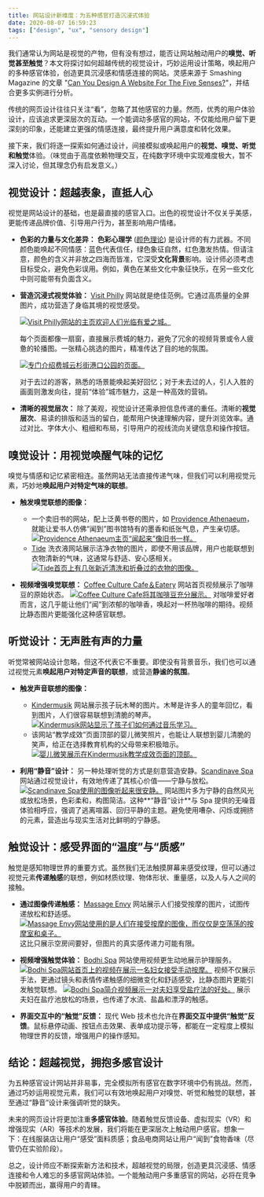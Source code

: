 ```yaml
---
title: 网站设计新维度：为五种感官打造沉浸式体验
date: 2020-08-07 16:59:23
tags: ["design", "ux", "sensory design"]
---
```


我们通常认为网站是视觉的产物，但有没有想过，能否让网站触动用户的**嗅觉、听觉甚至触觉**？本文将探讨如何超越传统的视觉设计，巧妙运用设计策略，唤起用户的多种感官体验，创造更具沉浸感和情感连接的网站。灵感来源于 Smashing Magazine 的文章 "[Can You Design A Website For The Five Senses?](https://www.smashingmagazine.com/2020/08/design-website-five-senses)"，并结合更多实例进行分析。

传统的网页设计往往只关注“看”，忽略了其他感官的力量。然而，优秀的用户体验设计，应该追求更深层次的互动。一个能调动多感官的网站，不仅能给用户留下更深刻的印象，还能建立更强的情感连接，最终提升用户满意度和转化效果。

接下来，我们将逐一探索如何通过设计，间接模拟或唤起用户的**视觉、嗅觉、听觉和触觉**体验。（味觉由于高度依赖物理交互，在纯数字环境中实现难度极大，暂不深入讨论，但其理念仍有启发意义。）

<!-- more -->

## 视觉设计：超越表象，直抵人心

视觉是网站设计的基础，也是最直接的感官入口。出色的视觉设计不仅关乎美感，更能传递品牌价值、引导用户行为，甚至影响用户情绪。

*   **色彩的力量与文化差异：** **色彩心理学** ([颜色理论](https://www.smashingmagazine.com/2010/01/color-theory-for-designers-part-1-the-meaning-of-color/)) 是设计师的有力武器。不同颜色能唤起不同情感：蓝色代表信任，绿色象征自然，红色激发热情。但请注意，颜色的含义并非放之四海而皆准，它深受**文化背景**影响。设计师必须考虑目标受众，避免色彩误用。例如，黄色在某些文化中象征快乐，在另一些文化中则可能带有负面含义。

*   **营造沉浸式视觉体验：** [Visit Philly](https://www.visitphilly.com/) 网站就是绝佳范例。它通过高质量的全屏图片，成功营造了身临其境的视觉感受。

    [![Visit Philly网站的主页欢迎人们光临有爱之城。](https://cloud.netlifyusercontent.com/assets/344dbf88-fdf9-42bb-adb4-46f01eedd629/a20d0900-e93e-4213-8471-0290e10b75e7/visit-philly-homepage.png)](https://cloud.netlifyusercontent.com/assets/344dbf88-fdf9-42bb-adb4-46f01eedd629/a20d0900-e93e-4213-8471-0290e10b75e7/visit-philly-homepage.png "Visit Philly网站的主页欢迎人们光临有爱之城。")

    每个页面都像一扇窗，直接展示费城的魅力，避免了冗余的视频背景或令人疲惫的轮播图。一张精心挑选的图片，精准传达了目的地的氛围。

    [![专门介绍费城云杉街港口公园的页面。](https://cloud.netlifyusercontent.com/assets/344dbf88-fdf9-42bb-adb4-46f01eedd629/71ef31c0-8569-47a7-ace3-b1f7b96d8149/visit-philadelphia-website-spruce-street-park.png)](https://cloud.netlifyusercontent.com/assets/344dbf88-fdf9-42bb-adb4-46f01eedd629/71ef31c0-8569-47a7-ace3-b1f7b96d8149/visit-philadelphia-website-spruce-street-park.png "专门介绍费城云杉街港口公园的页面。")

    对于去过的游客，熟悉的场景能唤起美好回忆；对于未去过的人，引人入胜的画面则激发向往，提前“体验”城市魅力，这是一种高效的营销。

*   **清晰的视觉层次：** 除了美观，视觉设计还需承担信息传递的重任。清晰的**视觉层次**、易读的排版和适当的留白，能帮用户快速理解内容，提升浏览效率。通过对比、字体大小、粗细和布局，引导用户的视线流向关键信息和操作按钮。

## 嗅觉设计：用视觉唤醒气味的记忆

嗅觉与情感和记忆紧密相连。虽然网站无法直接传递气味，但我们可以利用视觉元素，巧妙地**唤起用户对特定气味的联想**。

*   **触发嗅觉联想的图像：**
    *   一个卖旧书的网站，配上泛黄书卷的图片，如 [Providence Athenaeum](https://providenceathenaeum.org/)，就能让爱书人仿佛“闻到”图书馆特有的墨香和纸张气息，产生亲切感。
        [![Providence Athenaeum主页“闻起来”像旧书一样。](https://res.cloudinary.com/indysigner/image/fetch/f_auto,q_auto/w_2000/https://cloud.netlifyusercontent.com/assets/344dbf88-fdf9-42bb-adb4-46f01eedd629/03294e04-2132-4699-8314-042cd589af25/providence-athenaeum-book-smell.png)](https://res.cloudinary.com/indysigner/image/fetch/f_auto,q_auto/w_2000/https://cloud.netlifyusercontent.com/assets/344dbf88-fdf9-42bb-adb4-46f01eedd629/03294e04-2132-4699-8314-042cd589af25/providence-athenaeum-book-smell.png "Providence Athenaeum主页“闻起来”像旧书一样。")
    *   [Tide](https://tide.com/) 洗衣液网站展示洁净衣物的图片，即使不用该品牌，用户也能联想到衣物清新的气味，这通常与舒适、安心感相关。
        [![Tide首页上有几张新近清洗和折叠过的衣物的图像。](https://res.cloudinary.com/indysigner/image/fetch/f_auto,q_auto/w_2000/https://cloud.netlifyusercontent.com/assets/344dbf88-fdf9-42bb-adb4-46f01eedd629/8daea8d9-a6f0-45f5-aabe-47cf40cf5f55/tide-website-laundry.png)](https://res.cloudinary.com/indysigner/image/fetch/f_auto,q_auto/w_2000/https://cloud.netlifyusercontent.com/assets/344dbf88-fdf9-42bb-adb4-46f01eedd629/8daea8d9-a6f0-45f5-aabe-47cf40cf5f55/tide-website-laundry.png "Tide首页上有几张新近清洗和折叠过的衣物的图像。")

*   **视频增强嗅觉联想：** [Coffee Culture Cafe＆Eatery](https://www.coffeeculturecafe.com/) 网站首页视频展示了咖啡豆的原始状态。
    [![Coffee Culture Cafe将其咖啡豆充分展示。](https://res.cloudinary.com/indysigner/image/fetch/f_auto,q_auto/w_2000/https://cloud.netlifyusercontent.com/assets/344dbf88-fdf9-42bb-adb4-46f01eedd629/a7170b1e-7b37-4e06-b847-2ad6364d8794/coffee-culture-beans.png)](https://res.cloudinary.com/indysigner/image/fetch/f_auto,q_auto/w_2000/https://cloud.netlifyusercontent.com/assets/344dbf88-fdf9-42bb-adb4-46f01eedd629/a7170b1e-7b37-4e06-b847-2ad6364d8794/coffee-culture-beans.png "Coffee Culture Cafe将其咖啡豆充分展示。")
    对咖啡爱好者而言，这几乎能让他们“闻”到浓郁的咖啡香，唤起对一杯热咖啡的期待。视频比静态图片更能强化这种感官联想。

## 听觉设计：无声胜有声的力量

听觉常被网站设计忽略，但这不代表它不重要。即使没有背景音乐，我们也可以通过视觉元素**唤起用户对特定声音的联想**，或营造**静谧的氛围**。

*   **触发声音联想的图像：**
    *   [Kindermusik](https://www.kindermusik.com/) 网站展示孩子玩木琴的图片。木琴是许多人的童年回忆，看到图片，人们很容易联想到清脆的琴声。
        [![Kindermusik网站显示了孩子们如何通过音乐学习。](https://res.cloudinary.com/indysigner/image/fetch/f_auto,q_auto/w_2000/https://cloud.netlifyusercontent.com/assets/344dbf88-fdf9-42bb-adb4-46f01eedd629/9245a10c-ec8a-43ad-92dc-f1e6ac42270a/kindermusik-girl-playing-xylophone.png)](https://res.cloudinary.com/indysigner/image/fetch/f_auto,q_auto/w_2000/https://cloud.netlifyusercontent.com/assets/344dbf88-fdf9-42bb-adb4-46f01eedd629/9245a10c-ec8a-43ad-92dc-f1e6ac42270a/kindermusik-girl-playing-xylophone.png "Kindermusik网站显示了孩子们如何通过音乐学习。")
    *   该网站“教学成效”页面顶部的婴儿微笑照片，也能让人联想到婴儿清脆的笑声，给正在选择教育机构的父母带来积极暗示。
        [![婴儿微笑展示在Kindermusik教学成效页面的顶部。](https://res.cloudinary.com/indysigner/image/fetch/f_auto,q_auto/w_2000/https://cloud.netlifyusercontent.com/assets/344dbf88-fdf9-42bb-adb4-46f01eedd629/af9e8d11-8a7f-468f-bab8-0b94beef0f46/kindermusik-kid-laughing.png)](https://res.cloudinary.com/indysigner/image/fetch/f_auto,q_auto/w_2000/https://cloud.netlifyusercontent.com/assets/344dbf88-fdf9-42bb-adb4-46f01eedd629/af9e8d11-8a7f-468f-bab8-0b94beef0f46/kindermusik-kid-laughing.png "婴儿微笑展示在Kindermusik教学成效页面的顶部。")

*   **利用“静音”设计：** 另一种处理听觉的方式是刻意营造安静。[Scandinave Spa](https://www.scandinave.com/vieux-montreal/en/) 网站通过视觉设计，有效地传递了其核心价值——宁静与放松。
    [![Scandinave Spa使用的图像听起来很安静。](https://res.cloudinary.com/indysigner/image/fetch/f_auto,q_auto/w_2000/https://cloud.netlifyusercontent.com/assets/344dbf88-fdf9-42bb-adb4-46f01eedd629/e97c6c5b-3074-4b32-a63f-eb71038187b5/scandinave-spa-silence.png)](https://res.cloudinary.com/indysigner/image/fetch/f_auto,q_auto/w_2000/https://cloud.netlifyusercontent.com/assets/344dbf88-fdf9-42bb-adb4-46f01eedd629/e97c6c5b-3074-4b32-a63f-eb71038187b5/scandinave-spa-silence.png "Scandinave Spa使用的图像听起来很安静。")
    网站图片多为宁静的自然风光或放松场景，色彩柔和，构图简洁。这种**“静音”设计**与 Spa 提供的无噪音体验相呼应，强调了逃离喧嚣、回归平静的主题。避免使用嘈杂、闪烁或拥挤的元素，营造出与现实生活对比鲜明的宁静感。

## 触觉设计：感受界面的“温度”与“质感”

触觉是感知物理世界的重要方式。虽然我们无法触摸屏幕来感受纹理，但可以通过视觉元素**传递触感**的联想，例如材质纹理、物体形状、重量感，以及人与人之间的接触。

*   **通过图像传递触感：** [Massage Envy](https://www.massageenvy.com/) 网站展示人们接受按摩的图片，试图传递放松和舒适感。
    [![Massage Envy网站使用的是人们在接受按摩的图像，而仅仅是空荡荡的按摩室和桌子。](https://res.cloudinary.com/indysigner/image/fetch/f_auto,q_auto/w_2000/https://cloud.netlifyusercontent.com/assets/344dbf88-fdf9-42bb-adb4-46f01eedd629/455157cc-f0bb-4645-8e0b-673e28a333c9/massage-envy-website.png)](https://cloud.netlifyusercontent.com/assets/344dbf88-fdf9-42bb-adb4-46f01eedd629/455157cc-f0bb-4645-8e0b-673e28a333c9/massage-envy-website.png "Massage Envy网站使用的是人们在接受按摩的图像，而仅仅是空荡荡的按摩室和桌子。")
    这比只展示空房间要好，但图片的真实感传递力可能有限。

*   **视频增强触觉体验：** [Bodhi Spa](https://www.bodhispa.com/) 网站使用视频更生动地展示护理服务。
    [![Bodhi Spa网站首页上的视频在展示一名妇女接受手动按摩。](https://res.cloudinary.com/indysigner/image/fetch/f_auto,q_auto/w_2000/https://cloud.netlifyusercontent.com/assets/344dbf88-fdf9-42bb-adb4-46f01eedd629/348495a0-2578-4900-8048-2bfd0775297b/bodhi-spa-massage-photo.png)](https://res.cloudinary.com/indysigner/image/fetch/f_auto,q_auto/w_2000/https://cloud.netlifyusercontent.com/assets/344dbf88-fdf9-42bb-adb4-46f01eedd629/348495a0-2578-4900-8048-2bfd0775297b/bodhi-spa-massage-photo.png "Bodhi Spa网站首页上的视频在展示一名妇女接受手动按摩。")
    视频不仅展示手法，更通过镜头和表情传递触感的细微变化和舒适感受，比静态图片更能引发触觉联想。
    [![Bodhi Spa简介视频展示一对夫妇享受盐疗法的好处。](https://res.cloudinary.com/indysigner/image/fetch/f_auto,q_auto/w_2000/https://cloud.netlifyusercontent.com/assets/344dbf88-fdf9-42bb-adb4-46f01eedd629/7e58b37e-263d-42cd-8db2-357062753a59/bodhi-spa-salt-pool.png)](https://res.cloudinary.com/indysigner/image/fetch/f_auto,q_auto/w_2000/https://cloud.netlifyusercontent.com/assets/344dbf88-fdf9-42bb-adb4-46f01eedd629/7e58b37e-263d-42cd-8db2-357062753a59/bodhi-spa-salt-pool.png "Bodhi Spa简介视频展示一对夫妇享受盐疗法的好处。")
    展示夫妇在盐疗池放松的场景，也传递了水流、盐晶和漂浮的触感。

*   **界面交互中的“触觉”反馈：** 现代 Web 技术也允许在**界面交互中提供“触觉”反馈**。鼠标悬停动画、按钮点击效果、表单成功提示等，都能在一定程度上模拟物理世界的反馈，增强用户的操作感知。

## 结论：超越视觉，拥抱多感官设计

为五种感官设计网站并非易事，完全模拟所有感官在数字环境中仍有挑战。然而，通过巧妙运用视觉元素，我们可以有效地唤起用户对嗅觉、听觉和触觉的联想，甚至通过“静音”设计来强调听觉的缺失。

未来的网页设计将更加注重**多感官体验**。随着触觉反馈设备、虚拟现实（VR）和增强现实（AR）等技术的发展，我们将能在更深层次上触动用户感官。想象一下：在线服装店让用户“感受”面料质感；食品电商网站让用户“闻到”食物香味（尽管仍在实验阶段）。

总之，设计师应不断探索新方法和技术，超越视觉的局限，创造更具沉浸感、情感连接和令人难忘的多感官网站体验。一个能触动用户多重感官的网站，必将在竞争中脱颖而出，赢得用户的青睐。
